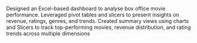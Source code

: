 Designed an Excel-based dashboard to analyse box office movie performance. Leveraged pivot tables and slicers to present insights
on revenue, ratings, genres, and trends. Created summary views using charts and Slicers to track top-performing movies, revenue
distribution, and rating trends across multiple dimensions
